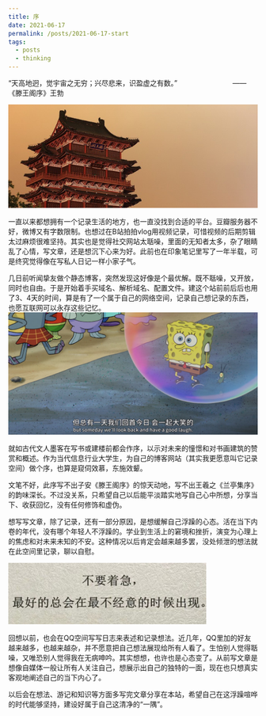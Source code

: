 ```yaml
---
title: 序
date: 2021-06-17
permalink: /posts/2021-06-17-start
tags:
  - posts
  - thinking
---
```


“天高地迥，觉宇宙之无穷；兴尽悲来，识盈虚之有数。”&emsp;&emsp;&emsp;&emsp;&emsp;&emsp;&emsp;&emsp;——《滕王阁序》王勃

![HEAD.jpg](/images/posts/2021-06-17-start/start-head.jpg)

一直以来都想拥有一个记录生活的地方，也一直没找到合适的平台。豆瓣服务器不好，微博又有字数限制。也想过在B站拍拍vlog用视频记录，可惜视频的后期剪辑太过麻烦很难坚持。其实也是觉得社交网站太聒噪，里面的无知者太多，杂了眼睛乱了心情，写文章，还是想沉下心来为好。此前也在印象笔记里写了一年半载，可是终究觉得像在写私人日记一样小家子气。

几日前听闻挚友做个静态博客，突然发现这好像是个最优解。既不聒噪，又开放，同时也自由。于是开始着手买域名、解析域名、配置文件。建这个站前前后后也用了3、4天的时间，算是有了一个属于自己的网络空间，记录自己想记录的东西，也愿互联网可以永存这些记忆。
![start-1.jpg](/images/posts/2021-06-17-start/start-1.png)

就如古代文人墨客在写书或建楼前都会作序，以示对未来的憧憬和对书画建筑的赞赏和概述。作为当代信息行业大学生，为自己的博客网站（其实我更愿意叫它记录空间）做个序，也算是窥伺效慕，东施效颦。

文笔不好，此序写不出子安《滕王阁序》的惊天动地，写不出王羲之《兰亭集序》的韵味深长。不过没关系，只希望自己以后能平淡踏实地写自己心中所想，分享当下、收获回忆，没有任何修饰和虚伪。

想写写文章，除了记录，还有一部分原因，是想缓解自己浮躁的心态。活在当下内卷的年代，没有哪个年轻人不浮躁的。学业到生活上的窘境和挫折，演变为心理上的焦虑和对未来未知的不安。这种情况以后肯定会越来越多罢，没处倾泄的想法就在此空间里记录，聊以自慰。

![start-2.jpg](/images/posts/2021-06-17-start/start-2.png)

回想以前，也会在QQ空间写写日志来表述和记录想法。近几年，QQ里加的好友越来越多，也越来越杂，并不愿意把自己想法展现给所有人看了。生怕别人觉得聒噪，又唯恐别人觉得我在无病呻吟。其实想想，也许也是心态变了。从前写文章是想像自媒体一般让所有人关注自己，想展示出自己的独特的一面，现在也只想真实客观地阐述自己的当下内心了。

以后会在想法、游记和知识等方面多写完文章分享在本站，希望自己在这浮躁喧哗的时代能够坚持，建设好属于自己这清净的“一隅”。
